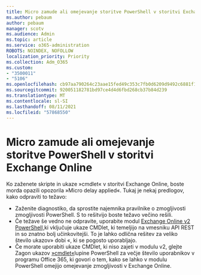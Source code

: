 ```yaml
---
title: Micro zamude ali omejevanje storitve PowerShell v storitvi Exchange Online
ms.author: pebaum
author: pebaum
manager: scotv
ms.audience: Admin
ms.topic: article
ms.service: o365-administration
ROBOTS: NOINDEX, NOFOLLOW
localization_priority: Priority
ms.collection: Adm_O365
ms.custom:
- "3500011"
- "5106"
ms.openlocfilehash: cb97aa790264c23aae15fed49c353c7fb0d6209d9492c6881f1b1091fe80d7b8
ms.sourcegitcommit: 920051182781bd97ce4d4d6fbd268cb37b84d239
ms.translationtype: MT
ms.contentlocale: sl-SI
ms.lasthandoff: 08/11/2021
ms.locfileid: "57868550"
---
```

# <a name="micro-delays-or-throttling-in-exchange-online-powershell"></a>Micro zamude ali omejevanje storitve PowerShell v storitvi Exchange Online

Ko zaženete skripte in ukaze »cmdlet« v storitvi Exchange Online, boste morda opazili opozorila »Micro delay applied«. Tukaj je nekaj predlogov, kako odpraviti to težavo:

- Zaženite diagnostiko, da sprostite najemnika pravilnike o zmogljivosti zmogljivosti PowerShell. S to rešitvijo boste težavo večino rešili.
- Če težave še vedno ne odpravite, uporabite modul [Exchange Online v2 PowerShell,](https://docs.microsoft.com/powershell/exchange/exchange-online/exchange-online-powershell-v2/exchange-online-powershell-v2?view=exchange-ps&preserve-view=true)ki vključuje ukaze CMDlet, ki temeljijo na vmesniku API REST in so znatno bolj učinkovitejši. To je lahko odlična rešitev za veliko število ukazov» dobi «, ki se pogosto uporabljajo.
- Če morate uporabiti ukaze CMDlet, ki niso zajeti v modulu v2, glejte Zagon ukazov [»cmdlet«](https://techcommunity.microsoft.com/t5/exchange-team-blog/updated-running-powershell-cmdlets-for-large-numbers-of-users-in/ba-p/1000628#)lupine PowerShell za večje število uporabnikov v programu Office 365, ki govori o tem, kako se lahko v modulu PowerShell omejijo omejevanje zmogljivosti v Exchange Online.
